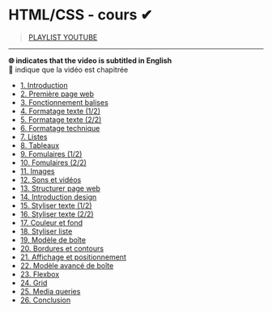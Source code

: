 # HTML/CSS - cours ✔

> [PLAYLIST YOUTUBE](https://www.youtube.com/playlist?list=PLrSOXFDHBtfE5tpw0bjMevWxMWXotiSdO)

---

**🌐 indicates that the video is subtitled in English**<br>
**🔢** indique que la vidéo est chapitrée

+ [1. Introduction](https://www.youtube.com/watch?v=u5W2NWItytc)
+ [2. Première page web](https://www.youtube.com/watch?v=Fi8fj_JY91o)
+ [3. Fonctionnement balises](https://www.youtube.com/watch?v=1sPjNkKGMsY)
+ [4. Formatage texte (1/2)](https://www.youtube.com/watch?v=w2knKi0ZQps)
+ [5. Formatage texte (2/2)](https://www.youtube.com/watch?v=HSWzav5yc6Y)
+ [6. Formatage technique](https://www.youtube.com/watch?v=ce2mpuSTz0E)
+ [7. Listes](https://www.youtube.com/watch?v=zKgNS-m572U)
+ [8. Tableaux](https://www.youtube.com/watch?v=yTp_qgvM1LU)
+ [9. Fomulaires (1/2)](https://www.youtube.com/watch?v=L6ld1B2Q98Y)
+ [10. Fomulaires (2/2)](https://www.youtube.com/watch?v=zmJ2rHL5UfM)
+ [11. Images](https://www.youtube.com/watch?v=VXZ5mP8jUWw)
+ [12. Sons et vidéos](https://www.youtube.com/watch?v=XSJj1uKF1RU)
+ [13. Structurer page web](https://www.youtube.com/watch?v=kvjz6GyiQsE)
+ [14. Introduction design](https://www.youtube.com/watch?v=l10hhz0VJj4)
+ [15. Styliser texte (1/2)](https://www.youtube.com/watch?v=n4H0nod_gHY)
+ [16. Styliser texte (2/2)](https://www.youtube.com/watch?v=K9UciHsxieI)
+ [17. Couleur et fond](https://www.youtube.com/watch?v=txiwOU0gUlw)
+ [18. Styliser liste](https://www.youtube.com/watch?v=yMFEqm_8D5k)
+ [19. Modèle de boîte](https://www.youtube.com/watch?v=ByUtms52CGc)
+ [20. Bordures et contours](https://www.youtube.com/watch?v=9GWjxAcGzVQ)
+ [21. Affichage et positionnement](https://www.youtube.com/watch?v=uT9hw2wpL9c)
+ [22. Modèle avancé de boîte](https://www.youtube.com/watch?v=E-AphbscmP8)
+ [23. Flexbox](https://www.youtube.com/watch?v=_RiiOPQ5CcU)
+ [24. Grid](https://www.youtube.com/watch?v=wItB9sia1rg)
+ [25. Media queries](https://www.youtube.com/watch?v=_p8abfdp_Co)
+ [26. Conclusion](https://www.youtube.com/watch?v=yQDqF9IxhIU)
